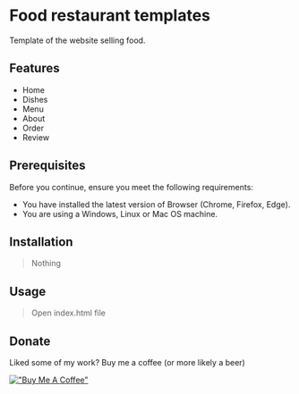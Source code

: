 # Food restaurant templates

Template of the website selling food.

## Features

- Home
- Dishes
- Menu
- About
- Order
- Review

## Prerequisites

Before you continue, ensure you meet the following requirements:

- You have installed the latest version of Browser (Chrome, Firefox, Edge).
- You are using a Windows, Linux or Mac OS machine.

## Installation

> Nothing

## Usage

> Open index.html file

## Donate

Liked some of my work? Buy me a coffee (or more likely a beer)

[!["Buy Me A Coffee"](https://www.buymeacoffee.com/assets/img/custom_images/orange_img.png)](https://www.buymeacoffee.com/toannh8)
